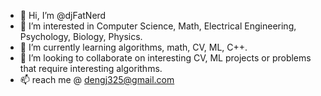 - 👋 Hi, I’m @djFatNerd
- 👀 I’m interested in Computer Science, Math, Electrical Engineering, Psychology, Biology, Physics.
- 🌱 I’m currently learning algorithms, math, CV, ML, C++.
- 💞️ I’m looking to collaborate on interesting CV, ML projects or problems that require interesting algorithms.
- 📫 reach me @ dengj325@gmail.com

<!---
djFatNerd/djFatNerd is a ✨ special ✨ repository because its `README.md` (this file) appears on your GitHub profile.
You can click the Preview link to take a look at your changes.
--->
